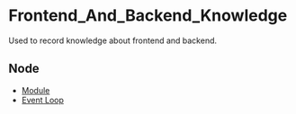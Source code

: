 # Frontend_And_Backend_Knowledge
Used to record knowledge about frontend and backend.

## Node 
* [Module](https://github.com/Kilin9527/Frontend_And_Backend_Knowledge/blob/master/documents/node/node_module%26require.md)
* [Event Loop](https://github.com/Kilin9527/Frontend_And_Backend_Knowledge/blob/master/documents/node/node_event-loop.md)
